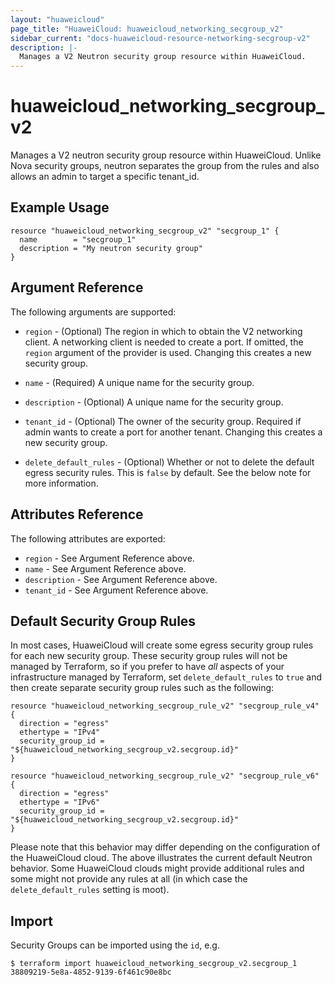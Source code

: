 ```yaml
---
layout: "huaweicloud"
page_title: "HuaweiCloud: huaweicloud_networking_secgroup_v2"
sidebar_current: "docs-huaweicloud-resource-networking-secgroup-v2"
description: |-
  Manages a V2 Neutron security group resource within HuaweiCloud.
---
```


# huaweicloud\_networking\_secgroup_v2

Manages a V2 neutron security group resource within HuaweiCloud.
Unlike Nova security groups, neutron separates the group from the rules
and also allows an admin to target a specific tenant_id.

## Example Usage

```hcl
resource "huaweicloud_networking_secgroup_v2" "secgroup_1" {
  name        = "secgroup_1"
  description = "My neutron security group"
}
```

## Argument Reference

The following arguments are supported:

* `region` - (Optional) The region in which to obtain the V2 networking client.
    A networking client is needed to create a port. If omitted, the
    `region` argument of the provider is used. Changing this creates a new
    security group.

* `name` - (Required) A unique name for the security group.

* `description` - (Optional) A unique name for the security group.

* `tenant_id` - (Optional) The owner of the security group. Required if admin
    wants to create a port for another tenant. Changing this creates a new
    security group.

* `delete_default_rules` - (Optional) Whether or not to delete the default
    egress security rules. This is `false` by default. See the below note
    for more information.

## Attributes Reference

The following attributes are exported:

* `region` - See Argument Reference above.
* `name` - See Argument Reference above.
* `description` - See Argument Reference above.
* `tenant_id` - See Argument Reference above.

## Default Security Group Rules

In most cases, HuaweiCloud will create some egress security group rules for each
new security group. These security group rules will not be managed by
Terraform, so if you prefer to have *all* aspects of your infrastructure
managed by Terraform, set `delete_default_rules` to `true` and then create
separate security group rules such as the following:

```hcl
resource "huaweicloud_networking_secgroup_rule_v2" "secgroup_rule_v4" {
  direction = "egress"
  ethertype = "IPv4"
  security_group_id = "${huaweicloud_networking_secgroup_v2.secgroup.id}"
}

resource "huaweicloud_networking_secgroup_rule_v2" "secgroup_rule_v6" {
  direction = "egress"
  ethertype = "IPv6"
  security_group_id = "${huaweicloud_networking_secgroup_v2.secgroup.id}"
}
```

Please note that this behavior may differ depending on the configuration of
the HuaweiCloud cloud. The above illustrates the current default Neutron
behavior. Some HuaweiCloud clouds might provide additional rules and some might
not provide any rules at all (in which case the `delete_default_rules` setting
is moot).

## Import

Security Groups can be imported using the `id`, e.g.

```
$ terraform import huaweicloud_networking_secgroup_v2.secgroup_1 38809219-5e8a-4852-9139-6f461c90e8bc
```
